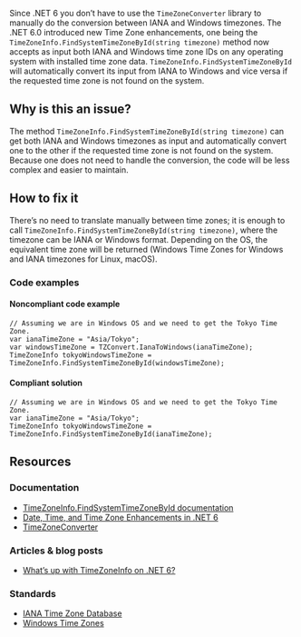 Since .NET 6 you don’t have to use the `TimeZoneConverter` library to manually do the conversion between IANA and Windows timezones. The
.NET 6.0 introduced new Time Zone enhancements, one being the `TimeZoneInfo.FindSystemTimeZoneById(string timezone)` method now accepts as
input both IANA and Windows time zone IDs on any operating system with installed time zone data. `TimeZoneInfo.FindSystemTimeZoneById` will
automatically convert its input from IANA to Windows and vice versa if the requested time zone is not found on the system.

## Why is this an issue?

The method `TimeZoneInfo.FindSystemTimeZoneById(string timezone)` can get both IANA and Windows timezones as input and automatically
convert one to the other if the requested time zone is not found on the system. Because one does not need to handle the conversion, the code will be
less complex and easier to maintain.

## How to fix it

There’s no need to translate manually between time zones; it is enough to call `TimeZoneInfo.FindSystemTimeZoneById(string timezone)`,
where the timezone can be IANA or Windows format. Depending on the OS, the equivalent time zone will be returned (Windows Time Zones for Windows and
IANA timezones for Linux, macOS).

### Code examples

#### Noncompliant code example

    // Assuming we are in Windows OS and we need to get the Tokyo Time Zone.
    var ianaTimeZone = "Asia/Tokyo";
    var windowsTimeZone = TZConvert.IanaToWindows(ianaTimeZone);
    TimeZoneInfo tokyoWindowsTimeZone = TimeZoneInfo.FindSystemTimeZoneById(windowsTimeZone);

#### Compliant solution

    // Assuming we are in Windows OS and we need to get the Tokyo Time Zone.
    var ianaTimeZone = "Asia/Tokyo";
    TimeZoneInfo tokyoWindowsTimeZone = TimeZoneInfo.FindSystemTimeZoneById(ianaTimeZone);

## Resources

### Documentation

-   [TimeZoneInfo.FindSystemTimeZoneById
  documentation](https://learn.microsoft.com/en-us/dotnet/api/system.timezoneinfo.findsystemtimezonebyid)
-   [Date, Time, and Time Zone Enhancements in .NET
  6](https://devblogs.microsoft.com/dotnet/date-time-and-time-zone-enhancements-in-net-6/)
-   [TimeZoneConverter](https://github.com/mattjohnsonpint/TimeZoneConverter)

### Articles & blog posts

-   [What’s up with TimeZoneInfo on .NET 6?](https://codeblog.jonskeet.uk/2022/02/05/whats-up-with-timezoneinfo-on-net-6-part-1/)

### Standards

-   [IANA Time Zone Database](https://www.iana.org/time-zones)
-   [Windows Time Zones](https://learn.microsoft.com/en-us/windows-hardware/manufacture/desktop/default-time-zones?view=windows-11)